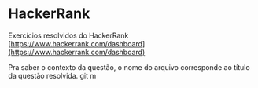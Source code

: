 # HackerRank

Exercícios resolvidos do HackerRank [https://www.hackerrank.com/dashboard](https://www.hackerrank.com/dashboard)

Pra saber o contexto da questão, o nome do arquivo corresponde ao título da questão resolvida.
git m